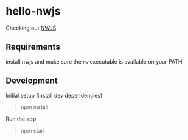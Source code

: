 # hello-nwjs

Checking out [NWJS](http://nwjs.io/)

## Requirements

install nwjs and make sure the `nw` executable is available on your PATH


## Development

Initial setup (install dev dependencies)

> npm install

Run the app

> npm start